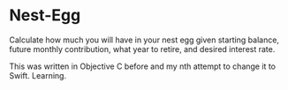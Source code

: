 # Nest-Egg
Calculate how much you will have in your nest egg given starting balance, future monthly contribution, what year to retire, and desired interest rate.

This was written in Objective C before and my nth attempt to change it to Swift. Learning.

